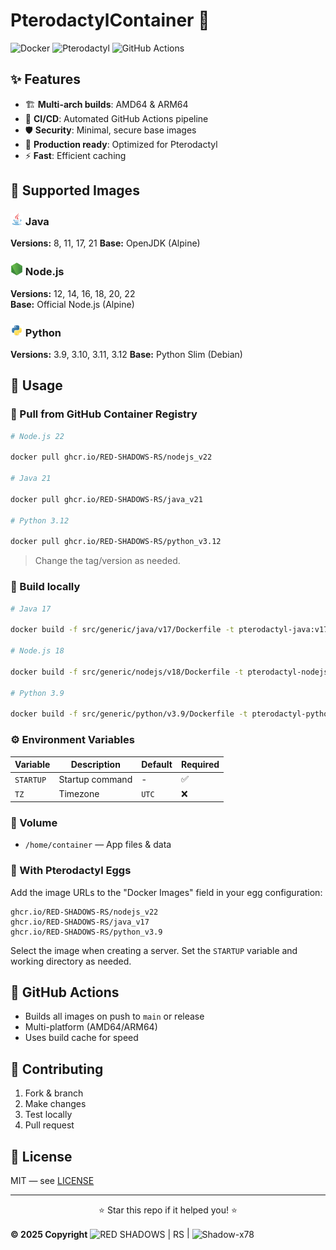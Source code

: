 <!-- © Copyright RED SHADOWS | RS - Shadow-x78 -->

# PterodactylContainer 🔨

![Docker](https://img.shields.io/badge/docker-%230db7ed.svg?style=for-the-badge&logo=docker&logoColor=white)
![Pterodactyl](https://img.shields.io/badge/Pterodactyl-0e4688?style=for-the-badge&logo=pterodactyl&logoColor=white)
![GitHub Actions](https://img.shields.io/badge/github%20actions-%232671E5.svg?style=for-the-badge&logo=githubactions&logoColor=white)

## ✨ Features

- 🏗️ **Multi-arch builds**: AMD64 & ARM64
- 🤖 **CI/CD**: Automated GitHub Actions pipeline
- 🛡️ **Security**: Minimal, secure base images
- 🚀 **Production ready**: Optimized for Pterodactyl
- ⚡ **Fast**: Efficient caching

## 🐳 Supported Images

### <img src="https://raw.githubusercontent.com/devicons/devicon/master/icons/java/java-original.svg" alt="Java" width="20" height="20"/> Java

**Versions:** 8, 11, 17, 21
**Base:** OpenJDK (Alpine)

### <img src="https://raw.githubusercontent.com/devicons/devicon/master/icons/nodejs/nodejs-original.svg" alt="Node.js" width="20" height="20"/> Node.js

**Versions:** 12, 14, 16, 18, 20, 22  
**Base:** Official Node.js (Alpine)

### <img src="https://raw.githubusercontent.com/devicons/devicon/master/icons/python/python-original.svg" alt="Python" width="20" height="20"/> Python

**Versions:** 3.9, 3.10, 3.11, 3.12
**Base:** Python Slim (Debian)

## 🚀 Usage

### 🐳 Pull from GitHub Container Registry

```bash
# Node.js 22

docker pull ghcr.io/RED-SHADOWS-RS/nodejs_v22

# Java 21

docker pull ghcr.io/RED-SHADOWS-RS/java_v21

# Python 3.12

docker pull ghcr.io/RED-SHADOWS-RS/python_v3.12
```

> Change the tag/version as needed.

### 🔨 Build locally

```bash
# Java 17

docker build -f src/generic/java/v17/Dockerfile -t pterodactyl-java:v17 src/generic/java/

# Node.js 18

docker build -f src/generic/nodejs/v18/Dockerfile -t pterodactyl-nodejs:v18 src/generic/nodejs/

# Python 3.9

docker build -f src/generic/python/v3.9/Dockerfile -t pterodactyl-python:v3.9 src/generic/python/
```

### ⚙️ Environment Variables

| Variable  | Description                | Default | Required |
|-----------|----------------------------|---------|----------|
| `STARTUP` | Startup command            | -       | ✅       |
| `TZ`      | Timezone                   | `UTC`   | ❌       |

### 📁 Volume

- `/home/container` — App files & data

### 🥚 With Pterodactyl Eggs

Add the image URLs to the "Docker Images" field in your egg configuration:

```
ghcr.io/RED-SHADOWS-RS/nodejs_v22
ghcr.io/RED-SHADOWS-RS/java_v17
ghcr.io/RED-SHADOWS-RS/python_v3.9
```

Select the image when creating a server. Set the `STARTUP` variable and working directory as needed.

## 🤖 GitHub Actions

- Builds all images on push to `main` or release
- Multi-platform (AMD64/ARM64)
- Uses build cache for speed

## 🤝 Contributing

1. Fork & branch
2. Make changes
3. Test locally
4. Pull request

## 📜 License

MIT — see [LICENSE](LICENSE)

---

<p style="text-align:center;">
⭐ Star this repo if it helped you! ⭐
</p>

<span style="font-weight:bold;vertical-align:middle;">&#169; 2025 Copyright</span> <img src="https://img.shields.io/badge/RED%20SHADOWS%20%7C%20RS-DC143C?style=flat&logo=github&logoColor=white&labelColor=2F2F2F" alt="RED SHADOWS | RS" style="vertical-align:middle;"/> &#124; <img src="https://img.shields.io/badge/Shadow--x78-000000?style=flat&logo=github&logoColor=white&labelColor=2F2F2F" alt="Shadow-x78" style="vertical-align:middle;"/>
